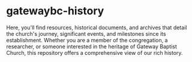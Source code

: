 # gatewaybc-history
Here, you'll find resources, historical documents, and archives that detail the church's journey, significant events, and milestones since its establishment. Whether you are a member of the congregation, a researcher, or someone interested in the heritage of Gateway Baptist Church, this repository offers a comprehensive view of our rich history.
